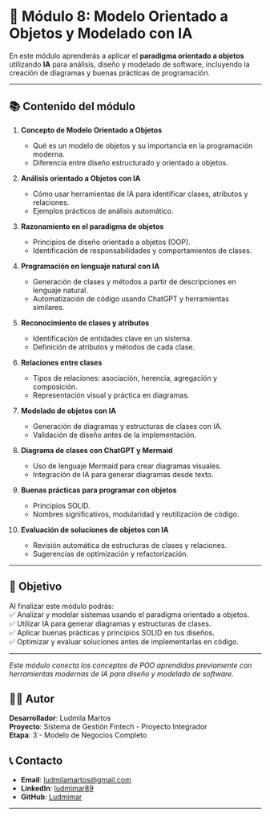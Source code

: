 # 📘 Módulo 8: Modelo Orientado a Objetos y Modelado con IA

En este módulo aprenderás a aplicar el **paradigma orientado a objetos** utilizando **IA** para análisis, diseño y modelado de software, incluyendo la creación de diagramas y buenas prácticas de programación.

---

## 📚 Contenido del módulo

1. **Concepto de Modelo Orientado a Objetos**  
   - Qué es un modelo de objetos y su importancia en la programación moderna.  
   - Diferencia entre diseño estructurado y orientado a objetos.

2. **Análisis orientado a Objetos con IA**  
   - Cómo usar herramientas de IA para identificar clases, atributos y relaciones.  
   - Ejemplos prácticos de análisis automático.

3. **Razonamiento en el paradigma de objetos**  
   - Principios de diseño orientado a objetos (OOP).  
   - Identificación de responsabilidades y comportamientos de clases.

4. **Programación en lenguaje natural con IA**  
   - Generación de clases y métodos a partir de descripciones en lenguaje natural.  
   - Automatización de código usando ChatGPT y herramientas similares.

5. **Reconocimiento de clases y atributos**  
   - Identificación de entidades clave en un sistema.  
   - Definición de atributos y métodos de cada clase.

6. **Relaciones entre clases**  
   - Tipos de relaciones: asociación, herencia, agregación y composición.  
   - Representación visual y práctica en diagramas.

7. **Modelado de objetos con IA**  
   - Generación de diagramas y estructuras de clases con IA.  
   - Validación de diseño antes de la implementación.

8. **Diagrama de clases con ChatGPT y Mermaid**  
   - Uso de lenguaje Mermaid para crear diagramas visuales.  
   - Integración de IA para generar diagramas desde texto.

9. **Buenas prácticas para programar con objetos**  
   - Principios SOLID.  
   - Nombres significativos, modularidad y reutilización de código.

10. **Evaluación de soluciones de objetos con IA**  
    - Revisión automática de estructuras de clases y relaciones.  
    - Sugerencias de optimización y refactorización.

---

## 🎯 Objetivo
Al finalizar este módulo podrás:  
✅ Analizar y modelar sistemas usando el paradigma orientado a objetos.  
✅ Utilizar IA para generar diagramas y estructuras de clases.  
✅ Aplicar buenas prácticas y principios SOLID en tus diseños.  
✅ Optimizar y evaluar soluciones antes de implementarlas en código.

---
*Este módulo conecta los conceptos de POO aprendidos previamente con herramientas modernas de IA para diseño y modelado de software.*

## 👨‍💻 Autor

**Desarrollador**: Ludmila Martos  
**Proyecto**: Sistema de Gestión Fintech - Proyecto Integrador  
**Etapa**: 3 - Modelo de Negocios Completo

## 📞 Contacto

- **Email**: [ludmilamartos@gmail.com](mailto:ludmilamartos@gmail.com)
- **LinkedIn**: [ludmimar89](https://www.linkedin.com/in/ludmimar89/)
- **GitHub**: [Ludmimar](https://github.com/Ludmimar)

---

